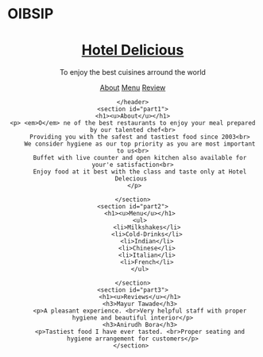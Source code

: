 # OIBSIP
<!DOCTYPE html>
<html>
<head>
	<meta charset="utf-8">
	<meta name="viewport" content="width=device-width, initial-scale=1">
	<title>restaurant</title>
	<link rel="stylesheet" type="text/css" href="restaurant.css">
<body>
	<header id="heading">
		<h1 class="header"><u>Hotel Delicious</u></h1>
		<p>To enjoy the best cuisines arround the world</p>
		<nav>
			<a href="#part1" class="button">About</a>
			<a href="#part2" class="button1">Menu</a>
			<a href="#part3" class="button2">Review</a>
		</nav>
		
	</header>
	<section id="part1">
	<h1><u>About</u></h1>
	<p> <em>O</em> ne of the best restaurants to enjoy your meal prepared by our talented chef<br>
		Providing you with the safest and tastiest food since 2003<br>
		We consider hygiene as our top priority as you are most important to us<br>
		Buffet with live counter and open kitchen also available for your'e satisfaction<br>
		Enjoy food at it best with the class and taste only at Hotel Delecious 
	 </p>
	
	</section>
	<section id="part2">
		<h1><u>Menu</u></h1>
		<ul>
			<li>Milkshakes</li>
			<li>Cold-Drinks</li>
			<li>Indian</li>
			<li>Chinese</li>
			<li>Italian</li>
			<li>French</li>
		</ul>
	    
	</section>
	<section id="part3">
		<h1><u>Reviews</u></h1>
		<h3>Mayur Tawade</h3>
		<p>A pleasant experience. <br>Very helpful staff with proper hygiene and beautiful interior</p>
		<h3>Anirudh Bora</h3>
		<p>Tastiest food I have ever tasted. <br>Proper seating and hygiene arrangement for customers</p>
    </section> 
</body>
</html>
